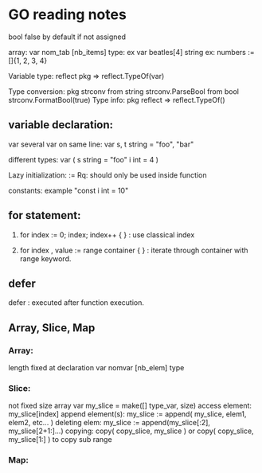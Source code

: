 # GO reading notes

bool false by default if not assigned

array: var nom_tab [nb_items] type: ex var beatles[4] string
ex: numbers := []{1, 2, 3, 4}

Variable type: reflect pkg => reflect.TypeOf(var)

Type conversion:  pkg strconv
 from string strconv.ParseBool
 from bool strconv.FormatBool(true) 
Type info: pkg reflect => reflect.TypeOf()

## variable declaration:

var <nom-var> <type-var>
several var on same line: var s, t string = "foo", "bar"

different types:
var (
	s string = "foo"
  i int = 4
)

Lazy initialization: <var-name> := <value> Rq: should only be used inside function

constants: example "const i int = 10"

## for statement:

1) for index := 0; index; index++ { } : use classical index

2) for index , value := range container { } : iterate through container with range keyword.

## defer

defer : executed after function execution.

## Array, Slice, Map

### Array:
length fixed at declaration
var nomvar [nb_elem] type

### Slice: 
not fixed size array
var my_slice = make([] type_var, size)
access element: my_slice[index]
append element(s): my_slice := append( my_slice, elem1, elem2, etc... )
deleting elem: my_slice := append(my_slice[:2], my_slice[2+1:]...)
copying: copy( copy_slice, my_slice ) or copy( copy_slice, my_slice[1:] ) to copy sub range

### Map: 
